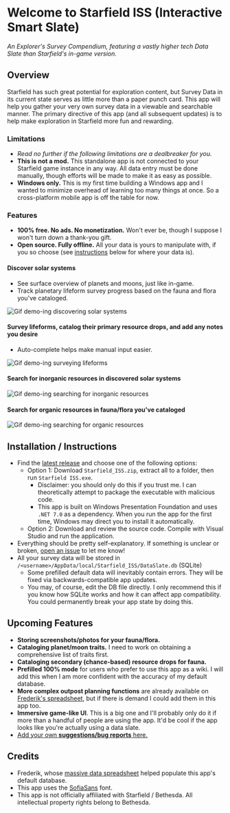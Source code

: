 # Welcome to Starfield ISS (Interactive Smart Slate)
*An Explorer's Survey Compendium, featuring a vastly higher tech Data Slate than Starfield's in-game version.*

## Overview
Starfield has such great potential for exploration content, but Survey Data in its current state serves as little more than a paper punch card. This app will help you gather your very own survey data in a viewable and searchable manner. The primary directive of this app (and all subsequent updates) is to help make exploration in Starfield more fun and rewarding.

### Limitations
- *Read no further if the following limitations are a dealbreaker for you.*
- **This is not a mod.** This standalone app is not connected to your Starfield game instance in any way. All data entry must be done manually, though efforts will be made to make it as easy as possible. 
- **Windows only.** This is my first time building a Windows app and I wanted to minimize overhead of learning too many things at once. So a cross-platform mobile app is off the table for now.

### Features
- **100% free. No ads. No monetization.** Won't ever be, though I suppose I won't turn down a thank-you gift.
- **Open source. Fully offline.** All your data is yours to manipulate with, if you so choose (see [instructions](#installation--instructions) below for where your data is).

#### Discover solar systems
- See surface overview of planets and moons, just like in-game.
- Track planetary lifeform survey progress based on the fauna and flora you've cataloged.  

![Gif demo-ing discovering solar systems](https://raw.githubusercontent.com/aquasarus/Starfield-Interactive-Smart-Slate/main/Gifs/discover-system.gif)

#### Survey lifeforms, catalog their primary resource drops, and add any notes you desire
- Auto-complete helps make manual input easier.

![Gif demo-ing surveying lifeforms](https://raw.githubusercontent.com/aquasarus/Starfield-Interactive-Smart-Slate/main/Gifs/add-lifeform-2.gif)

#### Search for inorganic resources in discovered solar systems

![Gif demo-ing searching for inorganic resources](https://raw.githubusercontent.com/aquasarus/Starfield-Interactive-Smart-Slate/main/Gifs/inorganic-resource-search.gif)

#### Search for organic resources in fauna/flora you've cataloged

![Gif demo-ing searching for organic resources](https://raw.githubusercontent.com/aquasarus/Starfield-Interactive-Smart-Slate/main/Gifs/organic-resource-search-2.gif)

## Installation / Instructions
- Find the [latest release](https://github.com/aquasarus/Starfield-Interactive-Smart-Slate/releases) and choose one of the following options:
    - Option 1: Download `Starfield_ISS.zip`, extract all to a folder, then run `Starfield ISS.exe`.
	    - Disclaimer: you should only do this if you trust me. I can theoretically attempt to package the executable with malicious code.
		- This app is built on Windows Presentation Foundation and uses `.NET 7.0` as a dependency. When you run the app for the first time, Windows may direct you to install it automatically.
    - Option 2: Download and review the source code. Compile with Visual Studio and run the application.
- Everything should be pretty self-explanatory. If something is unclear or broken, [open an issue](https://github.com/aquasarus/Starfield-Interactive-Smart-Slate/issues) to let me know!
- All your survey data will be stored in `/<username>/AppData/local/Starfield_ISS/DataSlate.db` (SQLite)
    - Some prefilled default data will inevitably contain errors. They will be fixed via backwards-compatible app updates.
    - You may, of course, edit the DB file directly. I only recommend this if you know how SQLite works and how it can affect app compatibility. You could permanently break your app state by doing this.

## Upcoming Features
- **Storing screenshots/photos for your fauna/flora.**
- **Cataloging planet/moon traits.** I need to work on obtaining a comprehensive list of traits first.
- **Cataloging secondary (chance-based) resource drops for fauna.**
- **Prefilled 100% mode** for users who prefer to use this app as a wiki. I will add this when I am more confident with the accuracy of my default database.
- **More complex outpost planning functions** are already available on [Frederik's spreadsheet](https://www.reddit.com/r/Starfield/comments/16g54cy/starfield_complete_list_of_resources_for_every/), but if there is demand I could add them in this app too.
- **Immersive game-like UI**. This is a big one and I'll probably only do it if more than a handful of people are using the app. It'd be cool if the app looks like you're actually using a data slate.
- [Add your own **suggestions/bug reports** here.](https://github.com/aquasarus/Starfield-Interactive-Smart-Slate/issues)

## Credits
- Frederik, whose [massive data spreadsheet](https://www.reddit.com/r/Starfield/comments/16g54cy/starfield_complete_list_of_resources_for_every/) helped populate this app's default database.
- This app uses the [SofiaSans](https://fonts.google.com/specimen/Sofia+Sans) font.
- This app is not officially affiliated with Starfield / Bethesda. All intellectual property rights belong to Bethesda.